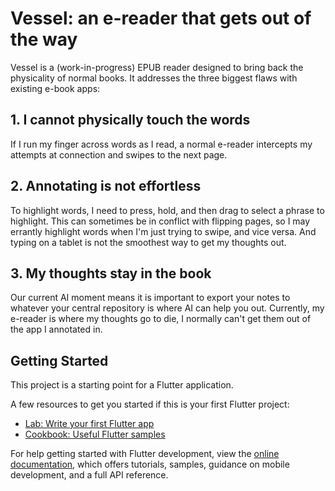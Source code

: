 # Vessel: an e-reader that gets out of the way
Vessel is a (work-in-progress) EPUB reader designed to bring back the physicality of normal books. It addresses the three biggest flaws with existing e-book apps: 

## 1. I cannot physically touch the words 
If I run my finger across words as I read, a normal e-reader intercepts my attempts at connection and swipes to the next page. 

## 2. Annotating is not effortless 
To highlight words, I need to press, hold, and then drag to select a phrase to highlight. This can sometimes be in conflict with flipping pages, so I may errantly highlight words when I'm just trying to swipe, and vice versa.  And typing on a tablet is not the smoothest way to get my thoughts out. 

## 3. My thoughts stay in the book 
Our current AI moment means it is important to export your notes to whatever your central repository is where AI can help you out.  Currently, my e-reader is where my thoughts go to die, I normally can't get them out of the app I annotated in. 

## Getting Started

This project is a starting point for a Flutter application.

A few resources to get you started if this is your first Flutter project:

- [Lab: Write your first Flutter app](https://docs.flutter.dev/get-started/codelab)
- [Cookbook: Useful Flutter samples](https://docs.flutter.dev/cookbook)

For help getting started with Flutter development, view the
[online documentation](https://docs.flutter.dev/), which offers tutorials,
samples, guidance on mobile development, and a full API reference.
